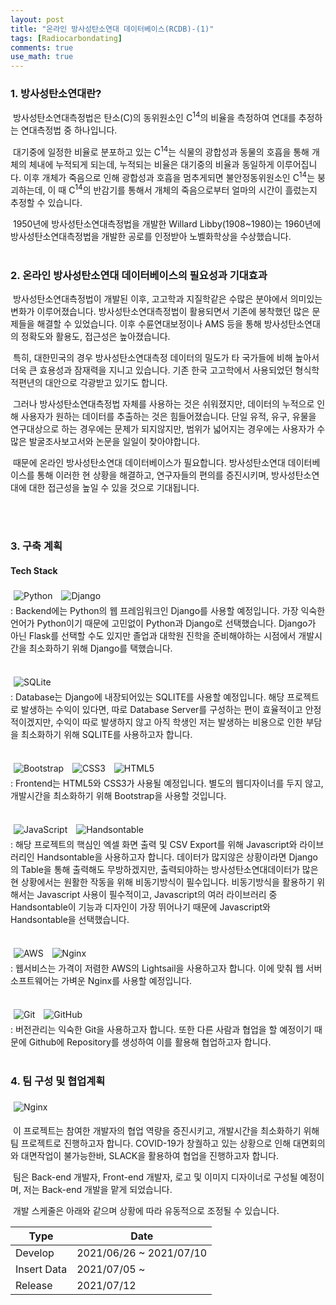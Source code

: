 ```yaml
---
layout: post
title: "온라인 방사성탄소연대 데이터베이스(RCDB)-(1)"
tags: [Radiocarbondating]
comments: true
use_math: true
---
```


### 1. 방사성탄소연대란?
​	방사성탄소연대측정법은 탄소(C)의 동위원소인 C<sup>14</sup>의 비율을 측정하여 연대를 추정하는 연대측정법 중 하나입니다.

​	대기중에 일정한 비율로 분포하고 있는 C<sup>14</sup>는 식물의 광합성과 동물의 호흡을 통해 개체의 체내에 누적되게 되는데, 누적되는 비율은 대기중의 비율과 동일하게 이루어집니다. 이후 개체가 죽음으로 인해 광합성과 호흡을 멈추게되면 불안정동위원소인 C<sup>14</sup>는 붕괴하는데, 이 때 C<sup>14</sup>의 반감기를 통해서 개체의 죽음으로부터 얼마의 시간이 흘렀는지 추정할 수 있습니다. 

​	1950년에 방사성탄소연대측정법을 개발한 Willard Libby(1908~1980)는 1960년에 방사성탄소연대측정법을 개발한 공로를 인정받아 노벨화학상을 수상했습니다.
<br>
<br>

### 2. 온라인 방사성탄소연대 데이터베이스의 필요성과 기대효과
​	방사성탄소연대측정법이 개발된 이후, 고고학과 지질학같은 수많은 분야에서 의미있는 변화가 이루어졌습니다. 방사성탄소연대측정법이 활용되면서 기존에 봉착했던 많은 문제들을 해결할 수 있었습니다. 이후 수륜연대보정이나 AMS 등을 통해 방사성탄소연대의 정확도와 활용도, 접근성은 높아졌습니다.

​	특히, 대한민국의 경우 방사성탄소연대측정 데이터의 밀도가 타 국가들에 비해 높아서 더욱 큰 효용성과 잠재력을 지니고 있습니다. 기존 한국 고고학에서 사용되었던 형식학적편년의 대안으로 각광받고 있기도 합니다.

​	그러나 방사성탄소연대측정법 자체를 사용하는 것은 쉬워졌지만, 데이터의 누적으로 인해 사용자가 원하는 데이터를 추출하는 것은 힘들어졌습니다. 단일 유적, 유구, 유물을 연구대상으로 하는 경우에는 문제가 되지않지만, 범위가 넓어지는 경우에는 사용자가 수많은 발굴조사보고서와 논문을 일일이 찾아야합니다. 

​	때문에 온라인 방사성탄소연대 데이터베이스가 필요합니다. 방사성탄소연대 데이터베이스를 통해 이러한 현 상황을 해결하고, 연구자들의 편의를 증진시키며, 방사성탄소연대에 대한 접근성을 높일 수 있을 것으로 기대됩니다.

<br>
<br>

### 3. 구축 계획
#### Tech Stack
<img style="padding: 5px;" alt="Python" src="https://img.shields.io/badge/python-%2314354C.svg?style=for-the-badge&logo=python&logoColor=white"/> <img style="padding: 5px;" alt="Django" src="https://img.shields.io/badge/django-%23092E20.svg?style=for-the-badge&logo=django&logoColor=white"/>
<br>
: Backend에는 Python의 웹 프레임워크인 Django를 사용할 예정입니다. 가장 익숙한 언어가 Python이기 때문에 고민없이 Python과 Django로 선택했습니다. Django가 아닌 Flask를 선택할 수도 있지만 졸업과 대학원 진학을 준비해야하는 시점에서 개발시간을 최소화하기 위해 Django를 택했습니다.
<br>
<br>

<img style="padding: 5px;" alt="SQLite" src ="https://img.shields.io/badge/sqlite-%2307405e.svg?style=for-the-badge&logo=sqlite&logoColor=white"/>
<br>
: Database는 Django에 내장되어있는 SQLITE를 사용할 예정입니다. 해당 프로젝트로 발생하는 수익이 있다면, 따로 Database Server를 구성하는 편이 효율적이고 안정적이겠지만, 수익이 따로 발생하지 않고 아직 학생인 저는 발생하는 비용으로 인한 부담을 최소화하기 위해 SQLITE를 사용하고자 합니다.
<br>
<br>

<img style="padding: 5px;" alt="Bootstrap" src="https://img.shields.io/badge/bootstrap-%23563D7C.svg?style=for-the-badge&logo=bootstrap&logoColor=white"/> <img style="padding: 5px;" alt="CSS3" src="https://img.shields.io/badge/css3-%231572B6.svg?style=for-the-badge&logo=css3&logoColor=white"/> <img style="padding: 5px;" alt="HTML5" src="https://img.shields.io/badge/html5-%23E34F26.svg?style=for-the-badge&logo=html5&logoColor=white"/>
<br>
: Frontend는 HTML5와 CSS3가 사용될 예정입니다. 별도의 웹디자이너를 두지 않고, 개발시간을 최소화하기 위해 Bootstrap을 사용할 것입니다.
<br>
<br>

<img style="padding: 5px;" alt="JavaScript" src="https://img.shields.io/badge/javascript-%23323330.svg?style=for-the-badge&logo=javascript&logoColor=%23F7DF1E"/> <img style="padding: 5px;" alt="Handsontable" src="https://img.shields.io/badge/Handsontable-%2343853D.svg?style=for-the-badge&logo=node-dot-js&logoColor=white"/>
<br>
: 해당 프로젝트의 핵심인 엑셀 화면 출력 및 CSV Export를 위해 Javascript와 라이브러리인 Handsontable을 사용하고자 합니다. 데이터가 많지않은 상황이라면 Django의 Table을 통해 출력해도 무방하겠지만, 출력되야하는 방사성탄소연대데이터가 많은 현 상황에서는 원활한 작동을 위해 비동기방식이 필수입니다. 비동기방식을 활용하기 위해서는 Javascript 사용이 필수적이고, Javascript의 여러 라이브러리 중 Handsontable이 기능과 디자인이 가장 뛰어나기 때문에 Javascript와 Handsontable을 선택했습니다.
<br>
<br>

<img style="padding: 5px;" alt="AWS" src="https://img.shields.io/badge/AWS-%23FF9900.svg?style=for-the-badge&logo=amazon-aws&logoColor=white"/> <img style="padding: 5px;" alt="Nginx" src="https://img.shields.io/badge/nginx-%23009639.svg?style=for-the-badge&logo=nginx&logoColor=white"/>
<br>
: 웹서비스는 가격이 저렴한 AWS의 Lightsail을 사용하고자 합니다. 이에 맞춰 웹 서버 소프트웨어는 가벼운 Nginx를 사용할 예정입니다.
<br>
<br>

<img style="padding: 5px;" alt="Git" src="https://img.shields.io/badge/git-%23F05033.svg?style=for-the-badge&logo=git&logoColor=white"/> <img style="padding: 5px;" alt="GitHub" src="https://img.shields.io/badge/github-%23121011.svg?style=for-the-badge&logo=github&logoColor=white"/>
<br>
: 버전관리는 익숙한 Git을 사용하고자 합니다. 또한 다른 사람과 협업을 할 예정이기 때문에 Github에 Repository를 생성하여 이를 활용해 협업하고자 합니다.
<br>
<br>

### 4. 팀 구성 및 협업계획
<img style="padding: 5px;" alt="Nginx" src="https://img.shields.io/badge/Slack-4A154B?style=for-the-badge&logo=slack&logoColor=white"/>
<br>

​	이 프로젝트는 참여한 개발자의 협업 역량을 증진시키고, 개발시간을 최소화하기 위해 팀 프로젝트로 진행하고자 합니다. COVID-19가 창궐하고 있는 상황으로 인해 대면회의와 대면작업이 불가능한바, SLACK을 활용하여 협업을 진행하고자 합니다.

​	팀은 Back-end 개발자, Front-end 개발자, 로고 및 이미지 디자이너로 구성될 예정이며, 저는 Back-end 개발을 맡게 되었습니다.

​	개발 스케줄은 아래와 같으며 상황에 따라 유동적으로 조정될 수 있습니다.

| Type        | Date                    |
| ----------- | ----------------------- |
| Develop     | 2021/06/26 ~ 2021/07/10 |
| Insert Data | 2021/07/05 ~            |
| Release     | 2021/07/12              |


<br>

